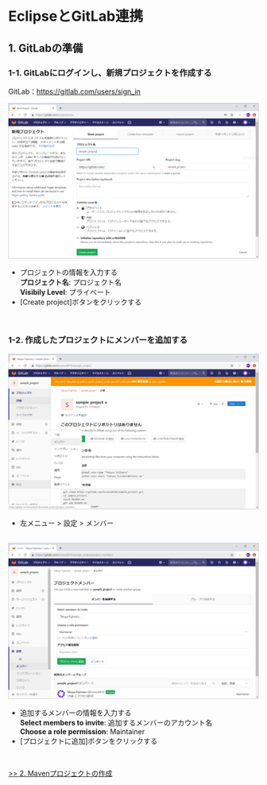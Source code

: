 # EclipseとGitLab連携

## 1. GitLabの準備

### 1-1. GitLabにログインし、新規プロジェクトを作成する

GitLab：https://gitlab.com/users/sign_in

<img src="../img/01-01.PNG" width="800">

- プロジェクトの情報を入力する<br>
**プロジェクト名**: プロジェクト名<br>
**Visibily Level**: プライベート
- [Create project]ボタンをクリックする

<br>

### 1-2. 作成したプロジェクトにメンバーを追加する

<img src="../img/01-02.png" width="800">

- 左メニュー > 設定 > メンバー

<br>

<img src="../img/01-03.png" width="800">

- 追加するメンバーの情報を入力する<br>
**Select members to invite**: 追加するメンバーのアカウント名<br>
**Choose a role permission**: Maintainer
- [プロジェクトに追加]ボタンをクリックする

<br>

<a href="02-maven-project.md">>> 2. Mavenプロジェクトの作成</a>
